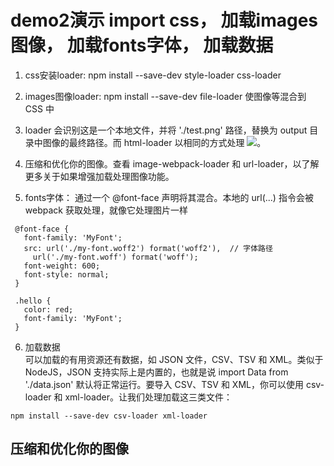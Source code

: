 # demo2演示 import css， 加载images图像， 加载fonts字体， 加载数据

1. css安装loader: npm install --save-dev style-loader css-loader

2. images图像loader: npm install --save-dev file-loader 使图像等混合到 CSS 中  

3. loader 会识别这是一个本地文件，并将 './test.png' 路径，替换为 output 目录中图像的最终路径。而 html-loader 以相同的方式处理 <img src="./test.png" />。

4. 压缩和优化你的图像。查看 image-webpack-loader 和 url-loader，以了解更多关于如果增强加载处理图像功能。


5. fonts字体：
通过一个 @font-face 声明将其混合。本地的 url(...) 指令会被 webpack 获取处理，就像它处理图片一样
```
 @font-face {
   font-family: 'MyFont';
   src: url('./my-font.woff2') format('woff2'),  // 字体路径
     url('./my-font.woff') format('woff');
   font-weight: 600;
   font-style: normal;
 }

 .hello {
   color: red;
   font-family: 'MyFont';
 }
```

6. 加载数据  
可以加载的有用资源还有数据，如 JSON 文件，CSV、TSV 和 XML。类似于 NodeJS，JSON 支持实际上是内置的，也就是说 import Data from './data.json' 默认将正常运行。要导入 CSV、TSV 和 XML，你可以使用 csv-loader 和 xml-loader。让我们处理加载这三类文件：
```
npm install --save-dev csv-loader xml-loader
```

## 压缩和优化你的图像
